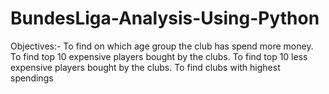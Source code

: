 # BundesLiga-Analysis-Using-Python
Objectives:-
To find on which age group the club has spend more money.
To find top 10 expensive players bought by the clubs.
To find top 10 less expensive players bought by the clubs.
To find clubs with highest spendings
